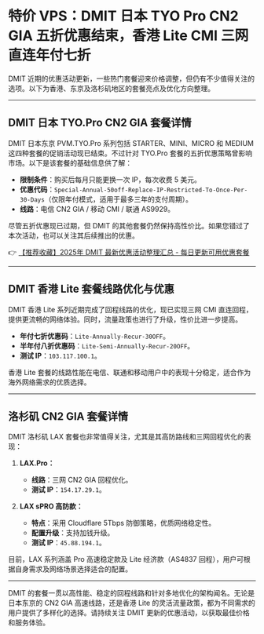 # 特价 VPS：DMIT 日本 TYO Pro CN2 GIA 五折优惠结束，香港 Lite CMI 三网直连年付七折

DMIT 近期的优惠活动更新，一些热门套餐迎来价格调整，但仍有不少值得关注的选项。以下为香港、东京及洛杉矶地区的套餐亮点及优化方向整理。

---

## DMIT 日本 TYO.Pro CN2 GIA 套餐详情

DMIT 日本东京 PVM.TYO.Pro 系列包括 STARTER、MINI、MICRO 和 MEDIUM 这四种套餐的促销活动现已结束。不过针对 TYO.Pro 套餐的五折优惠策略曾影响市场。以下是该套餐的基础信息供了解：

- **限制条件**：购买后每月只能更换一次 IP，每次收费 5 美元。
- **优惠代码**：`Special-Annual-50off-Replace-IP-Restricted-To-Once-Per-30-Days`（仅限年付模式，适用于最多三年的支付周期）。
- **线路**：电信 CN2 GIA / 移动 CMI / 联通 AS9929。
  
尽管五折优惠现已过期，但 DMIT 的其他套餐仍然保持高性价比。如果您错过了本次活动，也可以关注其后续推出的优惠。

👉 [【推荐收藏】2025年 DMIT 最新优惠活动整理汇总 - 每日更新可用优惠套餐](https://bit.ly/dmit_coupon)

---

## DMIT 香港 Lite 套餐线路优化与优惠

DMIT 香港 Lite 系列近期完成了回程线路的优化，现已实现三网 CMI 直连回程，提供更流畅的网络体验。同时，流量政策也进行了升级，性价比进一步提高。

- **年付七折优惠码**：`Lite-Annually-Recur-30OFF`。
- **半年付八折优惠码**：`Lite-Semi-Annually-Recur-20OFF`。
- **测试 IP**：`103.117.100.1`。

香港 Lite 套餐的线路性能在电信、联通和移动用户中的表现十分稳定，适合作为海外网络需求的优质选择。

---

## 洛杉矶 CN2 GIA 套餐详情

DMIT 洛杉矶 LAX 套餐也非常值得关注，尤其是其高防路线和三网回程优化的表现：

1. **LAX.Pro：** 
   - **线路**：三网 CN2 GIA 回程优化。
   - **测试 IP**：`154.17.29.1`。

2. **LAX sPRO 高防款：**
   - **特点**：采用 Cloudflare 5Tbps 防御策略，优质网络稳定性。
   - **配置升级**：支持加钱升级。
   - **测试 IP**：`45.88.194.1`。

目前，LAX 系列涵盖 Pro 高速稳定款及 Lite 经济款（AS4837 回程），用户可根据自身需求及网络场景选择适合的配置。

---

DMIT 的套餐一贯以高性能、稳定的回程线路和针对多地优化的架构闻名。无论是日本东京的 CN2 GIA 高速线路，还是香港 Lite 的灵活流量政策，都为不同需求的用户提供了多样化的选择。请持续关注 DMIT 更新的优惠活动，以获取最佳价格和服务体验。